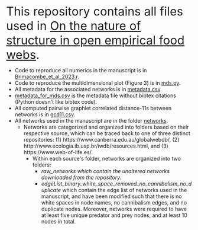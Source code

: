  <font size="+3">This repository contains all files used in <ins>On the nature of structure in open empirical food webs</ins>. </font>

<ul>
  <li>Code to reproduce all numerics in the manuscript is in <ins>Brimacombe_et_al_2023.r</ins>.</li>
  <li>Code to reproduce the multidimensional plot (Figure 3) is in <ins>mds.py</ins>.</li>
  <li>All metadata for the associated networks is in <ins>metadata.csv</ins>.</li>
  <li><ins>metadata_for_mds.csv</ins> is the metadata file without bibtex citations (Python doesn't like bibtex code).</li>
  <li>All computed pairwise graphlet correlated distance-11s between networks is in <ins>gcd11.csv</ins>.</li>
  <li>All networks used in the manuscript are in the folder <ins>networks</ins>.
  <ul>
    <li>Networks are categorized and organized into folders based on their respective source, which can be traced back to one of three distinct repositories: (1) https://www.canberra.edu.au/globalwebdb/, (2) http://www.ecologia.ib.usp.br/iwdb/resources.html, and (3) https://www.web-of-life.es/.
    <ul>
      <li>Within each source's folder, networks are organized into two folders: 
        <ul>
        <li><i>raw_networks</ins> which contain the unaltered networks downloaded from the repository.</i> 
        <li><i>edgeList_binary_white_space_removed_no_cannibalism_no_duplicate</i> which contain the edge list of networks used in the manuscript, and have been modified such that there is no white spaces in node names, no cannibalism edges, and no duplicate nodes. Moreover, networks were required to have at least five unique predator and prey nodes, and at least 10 nodes in total.</li>
        </ul>
    </ul>
    </li>
  </ul>
  </li>
</ul>
 
